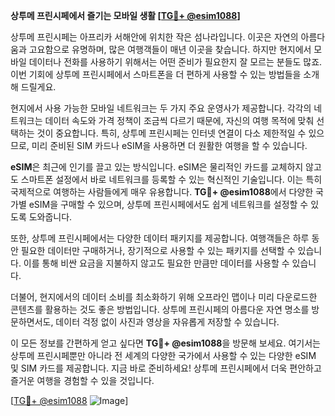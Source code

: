 **상투메 프린시페에서 즐기는 모바일 생활 [[TG💪+ @esim1088](https://t.me/s/esim1088)]**

상투메 프린시페는 아프리카 서해안에 위치한 작은 섬나라입니다. 이곳은 자연의 아름다움과 고요함으로 유명하며, 많은 여행객들이 매년 이곳을 찾습니다. 하지만 현지에서 모바일 데이터나 전화를 사용하기 위해서는 어떤 준비가 필요한지 잘 모르는 분들도 많죠. 이번 기회에 상투메 프린시페에서 스마트폰을 더 편하게 사용할 수 있는 방법들을 소개해 드릴게요.

현지에서 사용 가능한 모바일 네트워크는 두 가지 주요 운영사가 제공합니다. 각각의 네트워크는 데이터 속도와 가격 정책이 조금씩 다르기 때문에, 자신의 여행 목적에 맞춰 선택하는 것이 중요합니다. 특히, 상투메 프린시페는 인터넷 연결이 다소 제한적일 수 있으므로, 미리 준비된 SIM 카드나 eSIM을 사용하면 더 원활한 여행을 할 수 있습니다.

**eSIM**은 최근에 인기를 끌고 있는 방식입니다. eSIM은 물리적인 카드를 교체하지 않고도 스마트폰 설정에서 바로 네트워크를 등록할 수 있는 혁신적인 기술입니다. 이는 특히 국제적으로 여행하는 사람들에게 매우 유용합니다. **TG💪+ @esim1088**에서 다양한 국가별 eSIM을 구매할 수 있으며, 상투메 프린시페에서도 쉽게 네트워크를 설정할 수 있도록 도와줍니다.

또한, 상투메 프린시페에서는 다양한 데이터 패키지를 제공합니다. 여행객들은 하루 동안 필요한 데이터만 구매하거나, 장기적으로 사용할 수 있는 패키지를 선택할 수 있습니다. 이를 통해 비싼 요금을 지불하지 않고도 필요한 만큼만 데이터를 사용할 수 있습니다.

더불어, 현지에서의 데이터 소비를 최소화하기 위해 오프라인 맵이나 미리 다운로드한 콘텐츠를 활용하는 것도 좋은 방법입니다. 상투메 프린시페의 아름다운 자연 명소를 방문하면서도, 데이터 걱정 없이 사진과 영상을 자유롭게 저장할 수 있습니다.

이 모든 정보를 간편하게 얻고 싶다면 **TG💪+ @esim1088**을 방문해 보세요. 여기서는 상투메 프린시페뿐만 아니라 전 세계의 다양한 국가에서 사용할 수 있는 다양한 eSIM 및 SIM 카드를 제공합니다. 지금 바로 준비하세요! 상투메 프린시페에서 더욱 편안하고 즐거운 여행을 경험할 수 있을 것입니다.

[[TG💪+ @esim1088](https://t.me/s/esim1088) ![Image](https://i.postimg.cc/Y0z9fWf4/image.png)]